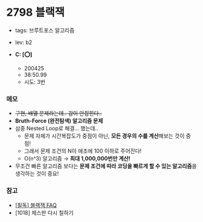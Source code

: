 # 2798 블랙잭

- tags: 브루트포스 알고리즘
- lev: b2

- **C: [:o:]**
  - 200425
  - 38:50.99
  - 시도: 3번

### 메모

- ~~구현, 배열 문제라는데.. 감이 안잡힌다..~~
- **Bruth-Force (완전탐색) 알고리즘 문제**
- 삼중 Nested Loop로 해결... 했는데..
  - 문제 자체가 시간복잡도가 중점이 아닌, **모든 경우의 수를 계산**해보는 것이 중점!
  - 그래서 문제 조건의 N이 애초에 100 이하로 주어진다!
  - O(n^3) 알고리즘 → **최대 1,000,000번만 계산!**
- 무조건 빠른 알고리즘 보다는 **문제 조건에 따라 코딩을 빠르게 할 수 있는 알고리즘**을 생각하는 것이 중요!

### 참고

- [[필독] 블랙잭 FAQ](https://www.acmicpc.net/board/view/47357)
- [1018] 체스판 다시 칠하기
